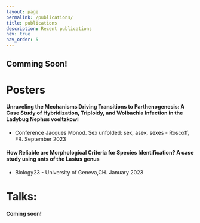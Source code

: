```yaml
---
layout: page
permalink: /publications/
title: publications
description: Recent publications
nav: true
nav_order: 5
---
```


## Comming Soon!


# Posters
#### **Unraveling the Mechanisms Driving Transitions to Parthenogenesis: A Case Study of Hybridization, Triploidy, and Wolbachia Infection in the Ladybug Nephus voeltzkowi**
- Conference Jacques Monod. Sex unfolded: sex, asex, sexes - Roscoff, FR. September 2023
#### **How Reliable are Morphological Criteria for Species Identification? A case study using ants of the Lasius genus**  
- Biology23 - University of Geneva,CH. January 2023


# Talks:
#### Coming soon!

